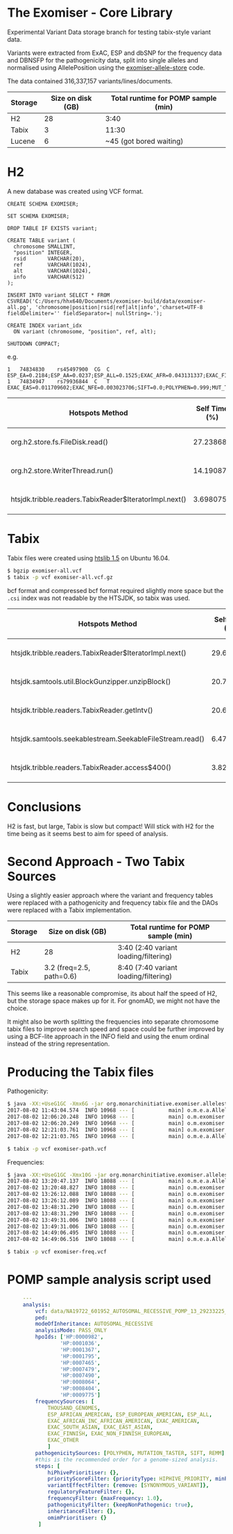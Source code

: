 The Exomiser - Core Library
===============================================================

Experimental Variant Data storage branch for testing tabix-style variant data. 

Variants were extracted from ExAC, ESP and dbSNP for the frequency data and DBNSFP for the pathogenicity data, split into single alleles and normalised using AllelePosition using the [exomiser-allele-store](https://github.com/julesjacobsen/exomiser_allele_store) code.
 
The data contained 316,337,157 variants/lines/documents. 

Storage | Size on disk (GB) | Total runtime for POMP sample (min)
------------ | ------------- | -----------------
H2 | 28 | 3:40
Tabix | 3 | 11:30
Lucene | 6 | ~45 (got bored waiting) 


H2
============================

A new database was created using VCF format.


```h2
CREATE SCHEMA EXOMISER;

SET SCHEMA EXOMISER;

DROP TABLE IF EXISTS variant;

CREATE TABLE variant (
  chromosome SMALLINT,
  "position" INTEGER,
  rsid       VARCHAR(20),
  ref        VARCHAR(1024),
  alt        VARCHAR(1024),
  info       VARCHAR(512)
);

INSERT INTO variant SELECT * FROM CSVREAD('C:/Users/hhx640/Documents/exomiser-build/data/exomiser-all.pg', 'chromosome|position|rsid|ref|alt|info','charset=UTF-8 fieldDelimiter='' fieldSeparator=| nullString=.');

CREATE INDEX variant_idx
  ON variant (chromosome, "position", ref, alt);

SHUTDOWN COMPACT;
```
e.g.
```
1	74834830	rs45497900	CG	C	ESP_EA=0.2184;ESP_AA=0.0237;ESP_ALL=0.1525;EXAC_AFR=0.043131337;EXAC_FIN=0.23212628;EXAC_NFE=0.17882353;EXAC_OTH=0.113895215;EXAC_SAS=0.018518519
1	74834947	rs79936844	C	T	EXAC_EAS=0.011709602;EXAC_NFE=0.003023706;SIFT=0.0;POLYPHEN=0.999;MUT_TASTER=1.0
```


Hotspots Method | Self Time (%) | Self Time | Self Time (CPU) | Total Time | Total Time (CPU) 
--------------- |-------------- | --------- | --------------- | ---------- | ----------------
org.h2.store.fs.FileDisk.read() |	27.238684 |	71,577 ms (27.2%) |	71,577 ms |	71,577 ms |	71,577 ms
org.h2.store.WriterThread.run() |	14.190871 |	37,290 ms (14.2%) |	0.000 ms |	37,388 ms |	0.000 ms
htsjdk.tribble.readers.TabixReader$IteratorImpl.next() |	3.6980753 |	9,717 ms (3.7%) |	9,717 ms |	31,810 ms |	31,810 ms

Tabix
=============================

Tabix files were created using [htslib 1.5](http://www.htslib.org/download/) on Ubuntu 16.04.
```bash
$ bgzip exomiser-all.vcf
$ tabix -p vcf exomiser-all.vcf.gz
```

bcf format and compressed bcf format required slightly more space but the ```.csi``` index was not readable by the HTSJDK, so tabix was used.   

Hotspots Method | Self Time (%) | Self Time | Self Time (CPU) | Total Time | Total Time (CPU) 
--------------- |-------------- | --------- | --------------- | ---------- | ----------------
htsjdk.tribble.readers.TabixReader$IteratorImpl.next() |	29.630745	 |174,125 ms (29.6%) |	174,125 ms |	483,389 ms |	483,389 ms
htsjdk.samtools.util.BlockGunzipper.unzipBlock() |	20.737188 |	121,862 ms (20.7%) |	121,862 ms |	121,862 ms |	121,862 ms
htsjdk.tribble.readers.TabixReader.getIntv() |	20.664639 |	121,435 ms (20.7%) |	121,435 ms |	121,435 ms |	121,435 ms
htsjdk.samtools.seekablestream.SeekableFileStream.read() |	6.474643 |	38,048 ms (6.5%) |	38,048 ms |	38,048 ms |	38,048 ms
htsjdk.tribble.readers.TabixReader.access$400() |	3.8276968 |	22,493 ms (3.8%) |	22,493 ms |	143,929 ms |	143,929 ms


Conclusions
====

H2 is fast, but large, Tabix is slow but compact! Will stick with H2 for the time being as it seems best to aim for speed of analysis.

Second Approach - Two Tabix Sources
====
Using a slightly easier approach where the variant and frequency tables were replaced with a pathogenicity and frequency tabix file and the DAOs were replaced with a Tabix implementation.

Storage | Size on disk (GB) | Total runtime for POMP sample (min)
------------ | ------------- | -----------------
H2 | 28 | 3:40 (2:40 variant loading/filtering)
Tabix | 3.2 (freq=2.5, path=0.6) | 8:40 (7:40 variant loading/filtering)

This seems like a reasonable compromise, its about half the speed of H2, but the storage space makes up for it. For gnomAD, we might not have the choice. 

It might also be worth splitting the frequencies into separate chromosome tabix files to improve search speed and space could be further improved by using a BCF-lite approach in the INFO field and using the enum ordinal instead of the string representation.

 
Producing the Tabix files
====
Pathogenicity:
```bash
$ java -XX:+UseG1GC -Xmx6G -jar org.monarchinitiative.exomiser.allelestore.AlleleStoreApplication --working-dir=. --loadDbNsfp=dbNSFPv3.4a.zip --out=exomiser-path.vcf
2017-08-02 11:43:04.574  INFO 10968 --- [           main] o.m.e.a.AlleleStoreApplication           : Starting AlleleStoreApplication
2017-08-02 12:06:20.248  INFO 10968 --- [           main] o.m.exomiser.allelestore.AlleleImporter  : Finished - processed 81191461 variants total in 1393 sec
2017-08-02 12:06:20.249  INFO 10968 --- [           main] o.m.exomiser.allelestore.AlleleImporter  : Merging alleles to file exomiser-path.vcf
2017-08-02 12:21:03.761  INFO 10968 --- [           main] o.m.exomiser.allelestore.AlleleImporter  : Done
2017-08-02 12:21:03.765  INFO 10968 --- [           main] o.m.e.a.AlleleStoreApplication           : Started AlleleStoreApplication in 2280.238 seconds (JVM running for 2280.969)

$ tabix -p vcf exomiser-path.vcf
```
Frequencies:
```bash
$ java -XX:+UseG1GC -Xmx10G -jar org.monarchinitiative.exomiser.allelestore.AlleleStoreApplication -working-dir=. --loadDbSnp=00-All.vcf.gz --loadExac=ExAC.r0.3.1.sites.vep.vcf.gz --loadEsp=ESP6500SI-V2-SSA137.GRCh38-liftover.snps_indels.vcf.tar.gz --out=exomiser-freq.vcf
2017-08-02 13:20:47.137  INFO 18088 --- [           main] o.m.e.a.AlleleStoreApplication           : Starting AlleleStoreApplication
2017-08-02 13:20:48.827  INFO 18088 --- [           main] o.m.exomiser.allelestore.AlleleImporter  : Loading ExAC
2017-08-02 13:26:12.088  INFO 18088 --- [           main] o.m.exomiser.allelestore.AlleleImporter  : Finished - processed 10195872 variants total in 323 sec
2017-08-02 13:26:12.089  INFO 18088 --- [           main] o.m.exomiser.allelestore.AlleleImporter  : Loading dbSNP
2017-08-02 13:48:31.290  INFO 18088 --- [           main] o.m.exomiser.allelestore.AlleleImporter  : Finished - processed 252387198 variants total in 1339 sec
2017-08-02 13:48:31.290  INFO 18088 --- [           main] o.m.exomiser.allelestore.AlleleImporter  : Loading ESP
2017-08-02 13:49:31.006  INFO 18088 --- [           main] o.m.exomiser.allelestore.AlleleImporter  : Finished - processed 254385402 variants total in 59 sec
2017-08-02 13:49:31.006  INFO 18088 --- [           main] o.m.exomiser.allelestore.AlleleImporter  : Merging alleles to file exomiser-freq.vcf
2017-08-02 14:49:06.495  INFO 18088 --- [           main] o.m.exomiser.allelestore.AlleleImporter  : Done
2017-08-02 14:49:06.516  INFO 18088 --- [           main] o.m.e.a.AlleleStoreApplication           : Started AlleleStoreApplication in 5300.418 seconds (JVM running for 5301.153)

$ tabix -p vcf exomiser-freq.vcf
```

 POMP sample analysis script used
 =====
```yaml
     ---
     analysis:
         vcf: data/NA19722_601952_AUTOSOMAL_RECESSIVE_POMP_13_29233225_5UTR_38.vcf.gz
         ped:
         modeOfInheritance: AUTOSOMAL_RECESSIVE
         analysisMode: PASS_ONLY 
         hpoIds: ['HP:0000982',
                 'HP:0001036',
                 'HP:0001367',
                 'HP:0001795',
                 'HP:0007465',
                 'HP:0007479',
                 'HP:0007490',
                 'HP:0008064',
                 'HP:0008404',
                 'HP:0009775']
         frequencySources: [
             THOUSAND_GENOMES,
             ESP_AFRICAN_AMERICAN, ESP_EUROPEAN_AMERICAN, ESP_ALL,
             EXAC_AFRICAN_INC_AFRICAN_AMERICAN, EXAC_AMERICAN,
             EXAC_SOUTH_ASIAN, EXAC_EAST_ASIAN,
             EXAC_FINNISH, EXAC_NON_FINNISH_EUROPEAN,
             EXAC_OTHER
             ]
         pathogenicitySources: [POLYPHEN, MUTATION_TASTER, SIFT, REMM]
         #this is the recommended order for a genome-sized analysis.
         steps: [ 
             hiPhivePrioritiser: {},
             priorityScoreFilter: {priorityType: HIPHIVE_PRIORITY, minPriorityScore: 0.501},
             variantEffectFilter: {remove: [SYNONYMOUS_VARIANT]},
             regulatoryFeatureFilter: {},
             frequencyFilter: {maxFrequency: 1.0},
             pathogenicityFilter: {keepNonPathogenic: true},
             inheritanceFilter: {},
             omimPrioritiser: {}
          ]
```
